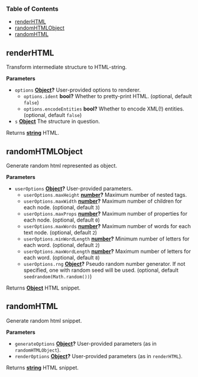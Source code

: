<!-- Generated by documentation.js. Update this documentation by updating the source code. -->

### Table of Contents

-   [renderHTML](#renderhtml)
-   [randomHTMLObject](#randomhtmlobject)
-   [randomHTML](#randomhtml)

## renderHTML

Transform intermediate structure to HTML-string.

**Parameters**

-   `options` **[Object](https://developer.mozilla.org/en-US/docs/Web/JavaScript/Reference/Global_Objects/Object)?** User-provided options to renderer.
    -   `options.ident` **bool?** Whether to pretty-print HTML. (optional, default `false`)
    -   `options.encodeEntities` **bool?** Whether to encode
        XML(!) entities. (optional, default `false`)
-   `s` **[Object](https://developer.mozilla.org/en-US/docs/Web/JavaScript/Reference/Global_Objects/Object)** The structure in question.

Returns **[string](https://developer.mozilla.org/en-US/docs/Web/JavaScript/Reference/Global_Objects/String)** HTML.

## randomHTMLObject

Generate random html represented as object.

**Parameters**

-   `userOptions` **[Object](https://developer.mozilla.org/en-US/docs/Web/JavaScript/Reference/Global_Objects/Object)?** User-provided parameters.
    -   `userOptions.maxHeight` **[number](https://developer.mozilla.org/en-US/docs/Web/JavaScript/Reference/Global_Objects/Number)?** Maximum number of nested
        tags.
    -   `userOptions.maxWidth` **[number](https://developer.mozilla.org/en-US/docs/Web/JavaScript/Reference/Global_Objects/Number)?** Maximum number of
        children for each node. (optional, default `3`)
    -   `userOptions.maxProps` **[number](https://developer.mozilla.org/en-US/docs/Web/JavaScript/Reference/Global_Objects/Number)?** Maximum number of
        properties for each node. (optional, default `0`)
    -   `userOptions.maxWords` **[number](https://developer.mozilla.org/en-US/docs/Web/JavaScript/Reference/Global_Objects/Number)?** Maximum number of
        words for each text node. (optional, default `2`)
    -   `userOptions.minWordLength` **[number](https://developer.mozilla.org/en-US/docs/Web/JavaScript/Reference/Global_Objects/Number)?** Minimum number of
        letters for each word. (optional, default `2`)
    -   `userOptions.maxWordLength` **[number](https://developer.mozilla.org/en-US/docs/Web/JavaScript/Reference/Global_Objects/Number)?** Maximum number of
        letters for each word. (optional, default `8`)
    -   `userOptions.rng` **[Object](https://developer.mozilla.org/en-US/docs/Web/JavaScript/Reference/Global_Objects/Object)?** Pseudo random number generator. If not specified, one with random
        seed will be used. (optional, default `seedrandom(Math.random())`)

Returns **[Object](https://developer.mozilla.org/en-US/docs/Web/JavaScript/Reference/Global_Objects/Object)** HTML snippet.

## randomHTML

Generate random html snippet.

**Parameters**

-   `generateOptions` **[Object](https://developer.mozilla.org/en-US/docs/Web/JavaScript/Reference/Global_Objects/Object)?** User-provided parameters (as in
    `randomHTMLObject`).
-   `renderOptions` **[Object](https://developer.mozilla.org/en-US/docs/Web/JavaScript/Reference/Global_Objects/Object)?** User-provided parameters (as in
    `renderHTML`).

Returns **[string](https://developer.mozilla.org/en-US/docs/Web/JavaScript/Reference/Global_Objects/String)** HTML snippet.
